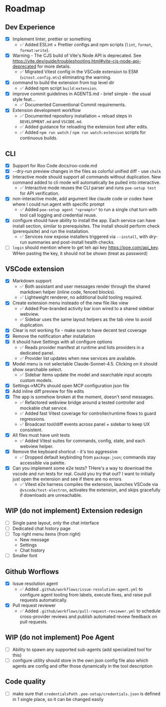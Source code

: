 <!-- Must keep this document up to date -->
# Roadmap

## Dev Experience

- [x] Implement linter, prettier or something
    - ✅ Added ESLint + Prettier configs and npm scripts (`lint`, `format`, `format:write`).
- [x] Warning - The CJS build of Vite's Node API is deprecated. See https://vite.dev/guide/troubleshooting.html#vite-cjs-node-api-deprecated for more details.
    - ✅ Migrated Vitest config in the VSCode extension to ESM (`vitest.config.mts`) eliminating the warning.
- [x] command to build the extension from top level dir
    - ✅ Added npm script `build:extension`.
- [x] improve commit guidelines in AGENTS.md - brief simple - the usual style feat...
    - ✅ Documented Conventional Commit requirements.
- [x] Extension development workflow
    - ✅ Documented repository installation + reload steps in `DEVELOPMENT.md` and `VSCODE.md`.
    - ✅ Added guidance for reloading the extension host after edits.
    - ✅ Added `npm run watch` / `npm run watch:extension` scripts for continuous builds.
    

## CLI

- [x] Support for Roo Code docs/roo-code.md
- [x] --dry-run preview changes in the files as colorful unified diff - use `chalk`
- [x] Interactive mode should support all commands without duplication. New command added to cli mode will automatically be pulled into interactive.
    - ✅ Interactive mode reuses the CLI parser and runs `poe-setup test` for API verification.
- [x] non-interactive mode, add argument like claude code or codex have where I could run agent with specific prompt
    - ✅ Added `poe-setup agent "<prompt>"` to run a single chat turn with tool call logging and credential reuse.
- [x] configure should have ability to install the app. Each service can have install section, similar to prerequisites. The install should perform check (prerequisite) and run the installation.
    - ✅ Services now expose installers triggered via `--install`, with dry-run summaries and post-install health checks.
- [ ] `login` should mention where to get teh api key https://poe.com/api_key. WHen pasting the key, it should not be shown (treat as password)

## VSCode extension

- [x] Markdown support
    - ✅ Both assistant and user messages render through the shared markdown helper (inline code, fenced blocks).
    - ✅ Lightweight renderer, no additional build tooling required.
- [x] Create extension menu insteado of the new file like view
    - ✅ Added Poe-branded activity bar icon wired to a shared sidebar webview.
    - ✅ Sidebar uses the same layout helpers as the tab view to avoid duplication.
- [x] Clear is not working fix - make sure to have decent test coverage
- [x] Remove the notification after installation
- [x] It should have Settings with all configure options
    - ✅ Reads provider manifest at runtime and lists providers in a dedicated panel.
    - ✅ Provider list updates when new services are available.
- [x] Model menu is not selectable Claude-Sonnet-4.5. Clicking on it should show searchable select. 
    - ✅ Sidebar items update the model and searchable input accepts custom models.
- [x] Settings->MCPs should open MCP configuration json file
- [x] Add inline diff preview for file edits
- [x] The app is somehow broken at the moment, doesn't send messages.
    - ✅ Refactored webview bridge around a tested controller and mockable chat service.
    - ✅ Added fast Vitest coverage for controller/runtime flows to guard regressions.
    - ✅ Broadcast tool/diff events across panel + sidebar to keep UX consistent.
- [x] All files must have unit tests
    - ✅ Added Vitest suites for commands, config, state, and each webview helper.
- [x] Remove the keyboard shortcut - it's too aggressive
    - ✅ Dropped default keybinding from `package.json`; commands stay accessible via palette.
- [x] Can you implement some e2e tests? THere's a way to download the vscode and run tests for real. Could you try that out? I want to initially just open the extension and see if there are no errors
    - ✅ Vitest e2e harness compiles the extension, launches VSCode via `@vscode/test-electron`, activates the extension, and skips gracefully if downloads are unreachable.


## WIP (do not implement)  Extension redesign

- [ ] Single pane layout, only the chat interface
- [ ] Dedicated chat history page
- [ ] Top right menu items (from right)
    - New message
    - Settings
    - Chat history
- [ ] Smaller font

## Github Worflows
- [x] Issue resolution agent
    - ✅ Added `.github/workflows/issue-resolution-agent.yml` to configure agent tooling from labels, execute fixes, and raise pull requests automatically.
- [x] Pull request reviewer
    - ✅ Added `.github/workflows/pull-request-reviewer.yml` to schedule cross-provider reviews and publish automated review feedback on pull requests.

## WIP (do not implement) Poe Agent
- [ ] Ability to spawn any supported sub-agents (add specialized tool for this)
- [ ] configure utility should store in the own json config file also which agents are config and offer those dynamically in the tool description

## Code quality

- [ ] make sure that `credentialsPath` `.poe-setup/credentials.json` is defined in 1 single place, so it can be changed easily
